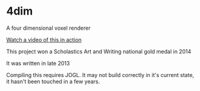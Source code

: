 # 4dim
A four dimensional voxel renderer

[Watch a video of this in action](https://vimeo.com/108930502)

This project won a Scholastics Art and Writing national gold medal in 2014

It was written in late 2013

Compiling this requires JOGL.
It may not build correctly in it's current state, it hasn't been touched in a few years.
